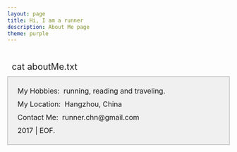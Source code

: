 ```yaml
---
layout: page
title: Hi, I am a runner
description: About Me page
theme: purple
---
```

<br>
<p style="margin:10px;font-size:20px;">cat aboutMe.txt</p>
<div style="background-color:rgba(0,0,0,0.05); border: 1px solid #aaaaaa;padding:12px; ">
    <p style="margin:10px;font-size:16px;">My Hobbies: &nbsp;running, reading and traveling.</p>
    <p style="margin:10px;font-size:16px;">My Location: &nbsp;Hangzhou, China</p>
    <p style="margin:10px;font-size:16px;">Contact Me: &nbsp;runner.chn@gmail.com</p>
    <p style="margin:10px;font-size:16px;">2017 | EOF.</p>
</div>
<br>
<br>
